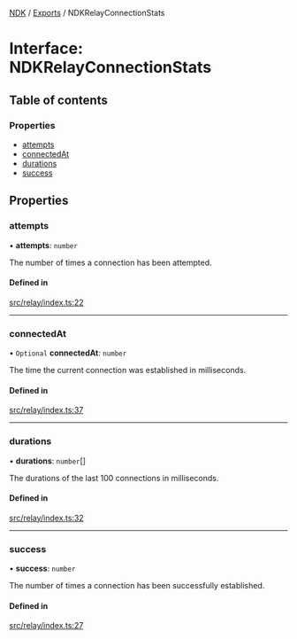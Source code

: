 [NDK](../README.md) / [Exports](../modules.md) / NDKRelayConnectionStats

# Interface: NDKRelayConnectionStats

## Table of contents

### Properties

- [attempts](NDKRelayConnectionStats.md#attempts)
- [connectedAt](NDKRelayConnectionStats.md#connectedat)
- [durations](NDKRelayConnectionStats.md#durations)
- [success](NDKRelayConnectionStats.md#success)

## Properties

### attempts

• **attempts**: `number`

The number of times a connection has been attempted.

#### Defined in

[src/relay/index.ts:22](https://github.com/nostr-dev-kit/ndk/blob/701d68d/src/relay/index.ts#L22)

___

### connectedAt

• `Optional` **connectedAt**: `number`

The time the current connection was established in milliseconds.

#### Defined in

[src/relay/index.ts:37](https://github.com/nostr-dev-kit/ndk/blob/701d68d/src/relay/index.ts#L37)

___

### durations

• **durations**: `number`[]

The durations of the last 100 connections in milliseconds.

#### Defined in

[src/relay/index.ts:32](https://github.com/nostr-dev-kit/ndk/blob/701d68d/src/relay/index.ts#L32)

___

### success

• **success**: `number`

The number of times a connection has been successfully established.

#### Defined in

[src/relay/index.ts:27](https://github.com/nostr-dev-kit/ndk/blob/701d68d/src/relay/index.ts#L27)
